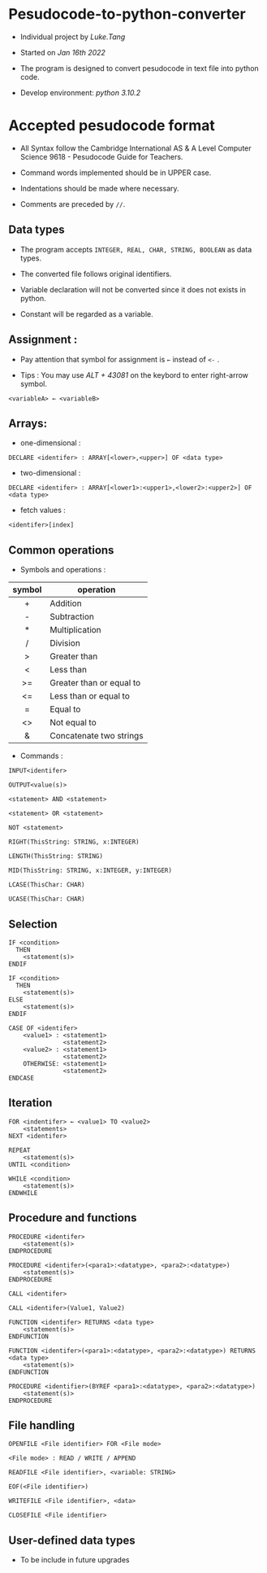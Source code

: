 # Pesudocode-to-python-converter

* Individual project by _Luke.Tang_

* Started on _Jan 16th 2022_

* The program is designed to convert pesudocode in text file into python code.

* Develop environment: _python 3.10.2_

# Accepted pesudocode format

* All Syntax follow the Cambridge International AS & A Level Computer Science 9618 - Pesudocode Guide for Teachers.

* Command words implemented should be in UPPER case.

* Indentations should be made where necessary.

* Comments are preceded by ``//``.

## Data types

* The program accepts ``INTEGER, REAL, CHAR, STRING, BOOLEAN`` as data types.

* The converted file follows original identifiers.

* Variable declaration will not be converted since it does not exists in python.

* Constant will be regarded as a variable.

## Assignment : 

* Pay attention that symbol for assignment is ``←`` instead of ``<-`` .

* Tips : You may use _ALT + 43081_ on the keybord to enter right-arrow symbol.

```
<variableA> ← <variableB> 
```

## Arrays:

* one-dimensional : 
```
DECLARE <identifer> : ARRAY[<lower>,<upper>] OF <data type>
```

* two-dimensional : 
```
DECLARE <identifer> : ARRAY[<lower1>:<upper1>,<lower2>:<upper2>] OF <data type>
```

* fetch values :    
```
<identifer>[index]
```

## Common operations

* Symbols and operations :

symbol | operation  
:-------:|----------
\+     | Addition
\-     | Subtraction
\*     | Multiplication
/      | Division
\>     | Greater than
<      | Less than
\>=    | Greater than or equal to
<=     | Less than or equal to
=      | Equal to
<>     | Not equal to
&      | Concatenate two strings

* Commands :

```
INPUT<identifer>
```

```
OUTPUT<value(s)>
```

```
<statement> AND <statement>
```

```
<statement> OR <statement>
```

```
NOT <statement>
```

```
RIGHT(ThisString: STRING, x:INTEGER)
```

```
LENGTH(ThisString: STRING)
```

```
MID(ThisString: STRING, x:INTEGER, y:INTEGER)
```

```
LCASE(ThisChar: CHAR)
```

```
UCASE(ThisChar: CHAR)
```

## Selection


```
IF <condition>
  THEN
    <statement(s)>
ENDIF
```

```
IF <condition>
  THEN
    <statement(s)>
ELSE
    <statement(s)>
ENDIF
```

```
CASE OF <identifer>
    <value1> : <statement1>
               <statement2>
    <value2> : <statement1>
               <statement2>
    OTHERWISE: <statement1>
               <statement2>
ENDCASE
```

## Iteration

```
FOR <indentifer> ← <value1> TO <value2>
    <statements>
NEXT <identifer>
```

```
REPEAT
    <statement(s)>
UNTIL <condition>
```

```
WHILE <condition>
    <statement(s)>
ENDWHILE
```

## Procedure and functions

```
PROCEDURE <identifer>
    <statement(s)>
ENDPROCEDURE
```

```
PROCEDURE <identifer>(<para1>:<datatype>, <para2>:<datatype>)
    <statement(s)>
ENDPROCEDURE
```

```
CALL <identifer>
```

```
CALL <identifer>(Value1, Value2)
```

```
FUNCTION <identifer> RETURNS <data type>
    <statement(s)>
ENDFUNCTION
```

```
FUNCTION <identifer>(<para1>:<datatype>, <para2>:<datatype>) RETURNS <data type>
    <statement(s)>
ENDFUNCTION
```

```
PROCEDURE <identifier>(BYREF <para1>:<datatype>, <para2>:<datatype>)
    <statement(s)>
ENDPROCEDURE
```

## File handling

```
OPENFILE <File identifier> FOR <File mode>

<File mode> : READ / WRITE / APPEND
```

```
READFILE <File identifier>, <variable: STRING>
```

```
EOF(<File identifier>)
```

```
WRITEFILE <File identifier>, <data>
```

```
CLOSEFILE <File identifier>
```

## User-defined data types

* To be include in future upgrades